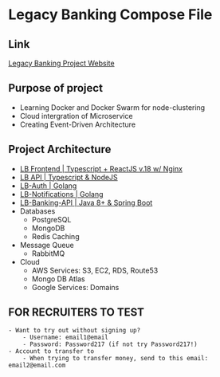 # Legacy Banking Compose File

## Link
[Legacy Banking Project Website](https://lgeacybankproject.dev)

## Purpose of project
   - Learning Docker and Docker Swarm for node-clustering
   - Cloud intergration of Microservice
   - Creating Event-Driven Architecture

## Project Architecture
 - [LB Frontend | Typescript + ReactJS v.18 w/ Nginx](https://github.com/Kofi-D-Boateng/LegacyBanking)
 - [LB API | Typescript & NodeJS](https://github.com/Kofi-D-Boateng/legacybanking-api.git)
 - [LB-Auth | Golang](https://github.com/Kofi-D-Boateng/LegacyBankAuthMicroservice)
 - [LB-Notifications | Golang](https://github.com/Kofi-D-Boateng/legacybanking-notifications.git)
 - [LB-Banking-API | Java 8+ & Spring Boot](https://github.com/Kofi-D-Boateng/LegacyBankingBackend)
- Databases
    - PostgreSQL
    - MongoDB 
    - Redis Caching
- Message Queue
    - RabbitMQ
- Cloud
    - AWS Services: S3, EC2, RDS, Route53
    - Mongo DB Atlas
    - Google Services: Domains

## FOR RECRUITERS TO TEST

    - Want to try out without signing up?
        - Username: email1@email
        - Password: Password217 (if not try Password217!)
    - Account to transfer to
        - When trying to transfer money, send to this email: email2@email.com
